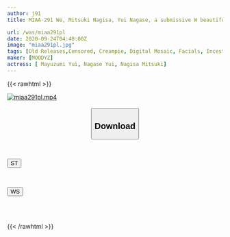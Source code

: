 ```yaml
---
author: j91
title: MIAA-291 We, Mitsuki Nagisa, Yui Nagase, a submissive W beautiful girl who remarried and continues to be raped by an unfaithful father (her stepfather) without her happy mother knowing

url: /was/miaa291pl
date: 2020-09-24T04:40:00Z
image: "miaa291pl.jpg"
tags: [Old Releases,Censored, Creampie, Digital Mosaic, Facials, Incest, Uniform]
maker: [MOODYZ]
actress: [ Mayuzumi Yui, Nagase Yui, Nagisa Mitsuki]
---
```



{{< rawhtml >}}

<div class="video" data-videoid="P93rbYallKSDV2">
    <a href="javascript:;">
        <img src="/was/miaa291pl/miaa291pl.jpg" width="WIDTH" height="HEIGHT" alt="miaa291pl.mp4" loading="lazy">
    </a>
</div>

<script type="text/javascript" src="https://j91.asia/asset/on-demand-st.js"></script>

<br>
  <link rel="stylesheet" href="https://j91.asia/asset/bs5.css">
  
  <center>
  <button class="btn btn-primary" type="button" data-bs-toggle="collapse" data-bs-target=".multi-collapse" aria-expanded="false" aria-controls="multiCollapseExample1 multiCollapseExample2"><h2>Download</h2></button></center>
</p>
<div class="row">
  <div class="col">
    <div class="collapse multi-collapse" id="multiCollapseExample1">
      <div class="card card-body">
	      	      <br>
<div class="buttons">  
<p><a href="https://streamtape.to/v/P93rbYallKSDV2" target="_blank"><button class="btn-hover color-3"><i class="fa fa-download"></i> ST</button></a></p></div>
    </div>
  </div>
</div>
  <div class="col">
    <div class="collapse multi-collapse" id="multiCollapseExample2">
      <div class="card card-body">
	      <br>
<div class="buttons">
<p><a href="https://wolfstream.tv/h4z52l9i1442" target="_blank"><button class="btn-hover color-8"><i class="fa fa-download"></i> WS</button></a></p></div>
<br><br>
      </div>
    </div>
  </div>
</div>

{{< /rawhtml >}}
